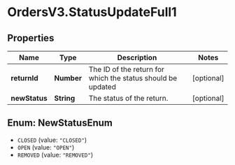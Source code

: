 # OrdersV3.StatusUpdateFull1

## Properties
Name | Type | Description | Notes
------------ | ------------- | ------------- | -------------
**returnId** | **Number** | The ID of the return for which the status should be updated | [optional] 
**newStatus** | **String** | The status of the return. | [optional] 

<a name="NewStatusEnum"></a>
## Enum: NewStatusEnum

* `CLOSED` (value: `"CLOSED"`)
* `OPEN` (value: `"OPEN"`)
* `REMOVED` (value: `"REMOVED"`)

